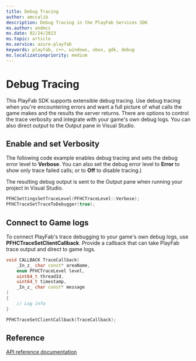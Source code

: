 ```yaml
---
title: Debug Tracing
author: amccalib
description: Debug Tracing in the PlayFab Services SDK
ms.author: andmcc
ms.date: 02/24/2023
ms.topic: article
ms.service: azure-playfab
keywords: playfab, c++, windows, xbox, gdk, debug
ms.localizationpriority: medium
---
```


# Debug Tracing

This PlayFab SDK supports extensible debug tracing. Use debug tracing when you're encountering errors and want a full picture of what calls the game makes and the results the server returns. There are options to control the trace verbosity and integrate with your game's own debug logs. You can also direct output to the Output pane in Visual Studio.

## Enable and set Verbosity

The following code example enables debug tracing and sets the debug error level to **Verbose**. You can also set the debug error level to **Error** to show only trace failed calls; or to **Off** to disable tracing.)

The resulting debug output is sent to the Output pane when running your project in Visual Studio.

```cpp
PFHCSettingsSetTraceLevel(PFHCTraceLevel::Verbose);
PFHCTraceSetTraceToDebugger(true);
```

## Connect to Game logs

To connect PlayFab's trace debugging to your game's own debug logs, use **PFHCTraceSetClientCallback**. Provide a callback that can take PlayFab trace output and direct to game logs.

```cpp
void CALLBACK TraceCallback(
    _In_z_ char const* areaName,
    enum PFHCTraceLevel level,
    uint64_t threadId,
    uint64_t timestamp,
    _In_z_ char const* message
)
{
    // Log info
}

PFHCTraceSetClientCallback(TraceCallback);
```

## Reference

[API reference documentation](../../api-references/c/pfhctrace/pfhctrace_members.md)

